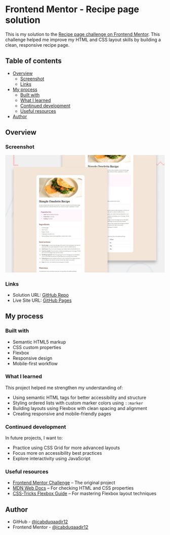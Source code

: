 # Frontend Mentor - Recipe page solution

This is my solution to the [Recipe page challenge on Frontend Mentor](https://www.frontendmentor.io/challenges/recipe-page-KiTsR8QQKm). This challenge helped me improve my HTML and CSS layout skills by building a clean, responsive recipe page.

## Table of contents

- [Overview](#overview)
  - [Screenshot](#screenshot)
  - [Links](#links)
- [My process](#my-process)
  - [Built with](#built-with)
  - [What I learned](#what-i-learned)
  - [Continued development](#continued-development)
  - [Useful resources](#useful-resources)
- [Author](#author)

## Overview

### Screenshot

![Screenshot of the recipe page](./preview.jpg)

### Links

- Solution URL: [GitHub Repo](https://github.com/icabduqaadir12/recap-page)
- Live Site URL: [GitHub Pages](https://icabduqaadir12.github.io/recap-page/)

## My process

### Built with

- Semantic HTML5 markup
- CSS custom properties
- Flexbox
- Responsive design
- Mobile-first workflow

### What I learned

This project helped me strengthen my understanding of:

- Using semantic HTML tags for better accessibility and structure
- Styling ordered lists with custom marker colors using `::marker`
- Building layouts using Flexbox with clean spacing and alignment
- Creating responsive and mobile-friendly pages

### Continued development

In future projects, I want to:

- Practice using CSS Grid for more advanced layouts
- Focus more on accessibility best practices
- Explore interactivity using JavaScript

### Useful resources

- [Frontend Mentor Challenge](https://www.frontendmentor.io/challenges/recipe-page-KiTsR8QQKm) – The original project
- [MDN Web Docs](https://developer.mozilla.org/en-US/) – For checking HTML and CSS properties
- [CSS-Tricks Flexbox Guide](https://css-tricks.com/snippets/css/a-guide-to-flexbox/) – For mastering Flexbox layout techniques

## Author
- GitHub - [@icabduqaadir12](https://github.com/icabduqaadir12)
- Frontend Mentor - [@icabduqaadir12](https://www.frontendmentor.io/profile/icabduqaadir12)
```
